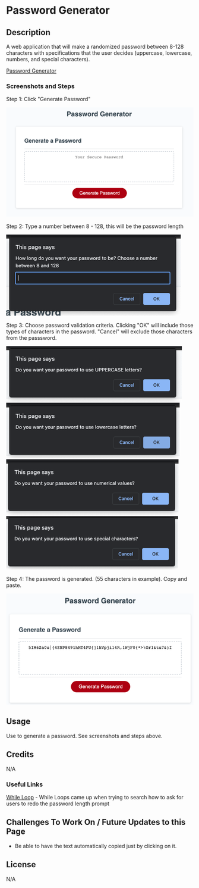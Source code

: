 # Password Generator

## Description
A web application that will make a randomized password between 8-128 characters with specifications that the user decides (uppercase, lowercase, numbers, and special characters).

[Password Generator](https://uwlryoung.github.io/password-generator/)

### Screenshots and Steps
Step 1: Click "Generate Password"

![Password Generator](/Assets/pass-generator.png)

Step 2: Type a number between 8 - 128, this will be the password length

![Password Generator](/Assets/pass-length.png)

Step 3: Choose password validation criteria. Clicking "OK" will include those types of characters in the password. "Cancel" will exclude those characters from the passsword. 

![Password Generator](/Assets/uppercase.png)
![Password Generator](/Assets/lowercase.png)
![Password Generator](/Assets/numbers.png)
![Password Generator](/Assets/special.png)

Step 4: The password is generated. (55 characters in example). Copy and paste. 

![Password Generator](/Assets/password.png)


## Usage
Use to generate a password. See screenshots and steps above. 

## Credits
N/A

### Useful Links
[While Loop](https://developer.mozilla.org/en-US/docs/Web/JavaScript/Reference/Statements/while) - While Loops came up when trying to search how to ask for users to redo the password length prompt 

## Challenges To Work On / Future Updates to this Page
- Be able to have the text automatically copied just by clicking on it. 


## License
N/A

